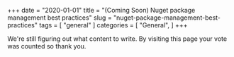 +++
date = "2020-01-01"
title = "(Coming Soon) Nuget package management best practices"
slug = "nuget-package-management-best-practices"
tags = [
    "general"
]
categories = [
    "General",
]
+++

We're still figuring out what content to write. By visiting this page your vote was counted so thank you.
